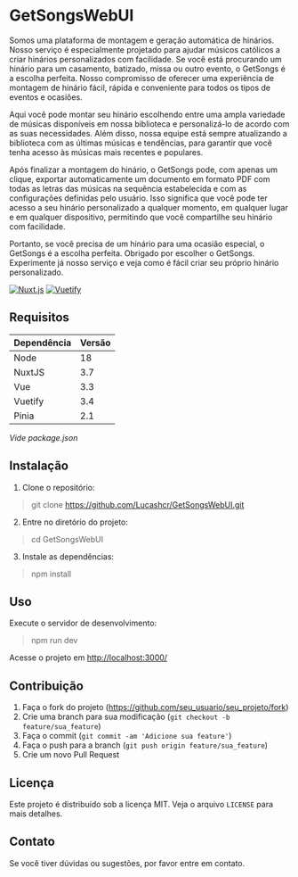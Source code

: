 # GetSongsWebUI

Somos uma plataforma de montagem e geração automática de hinários. Nosso serviço é especialmente projetado para ajudar músicos católicos a criar hinários personalizados com facilidade. Se você está procurando um hinário para um casamento, batizado, missa ou outro evento, o GetSongs é a escolha perfeita. Nosso compromisso de oferecer uma experiência de montagem de hinário fácil, rápida e conveniente para todos os tipos de eventos e ocasiões.

Aqui você pode montar seu hinário escolhendo entre uma ampla variedade de músicas disponíveis em nossa biblioteca e personalizá-lo de acordo com as suas necessidades. Além disso, nossa equipe está sempre atualizando a biblioteca com as últimas músicas e tendências, para garantir que você tenha acesso às músicas mais recentes e populares.

Após finalizar a montagem do hinário, o GetSongs pode, com apenas um clique, exportar automaticamente um documento em formato PDF com todas as letras das músicas na sequência estabelecida e com as configurações definidas pelo usuário. Isso significa que você pode ter acesso a seu hinário personalizado a qualquer momento, em qualquer lugar e em qualquer dispositivo, permitindo que você compartilhe seu hinário com facilidade.

Portanto, se você precisa de um hinário para uma ocasião especial, o GetSongs é a escolha perfeita. Obrigado por escolher o GetSongs. Experimente já nosso serviço e veja como é fácil criar seu próprio hinário personalizado.

[![Nuxt.js](https://img.shields.io/badge/Nuxt.js-3.7-04C690.svg)](https://nuxtjs.org/) [![Vuetify](https://img.shields.io/badge/Vuetify-3.4-1867C0.svg)](https://vuetifyjs.com/en/)

## Requisitos

|Dependência|Versão|
|-|-|
|Node|18|
|NuxtJS|3.7|
|Vue|3.3|
|Vuetify|3.4|
|Pinia|2.1|

_Vide package.json_

## Instalação

1. Clone o repositório:

> git clone https://github.com/Lucashcr/GetSongsWebUI.git

2. Entre no diretório do projeto:

> cd GetSongsWebUI

3. Instale as dependências:

> npm install

## Uso

Execute o servidor de desenvolvimento:

> npm run dev

Acesse o projeto em [http://localhost:3000/](http://localhost:3000/)

## Contribuição

1. Faça o fork do projeto (https://github.com/seu_usuario/seu_projeto/fork)
2. Crie uma branch para sua modificação (`git checkout -b feature/sua_feature`)
3. Faça o commit (`git commit -am 'Adicione sua feature'`)
4. Faça o push para a branch (`git push origin feature/sua_feature`)
5. Crie um novo Pull Request

## Licença

Este projeto é distribuído sob a licença MIT. Veja o arquivo `LICENSE` para mais detalhes.

## Contato

Se você tiver dúvidas ou sugestões, por favor entre em contato.
